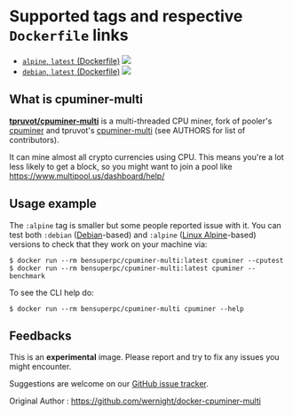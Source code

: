 Supported tags and respective `Dockerfile` links
================================================

  * [`alpine`, `latest` (Dockerfile)](https://github.com/bensuperpc/docker-cpuminer-multi/blob/master/alpine/Dockerfile) [![](https://images.microbadger.com/badges/image/bensuperpc/docker-cpuminer-multi.svg)](https://microbadger.com/images/bensuperpc/docker-cpuminer-multi "Get your own image badge on microbadger.com")
  * [`debian`, `latest` (Dockerfile)](https://github.com/bensuperpc/docker-cpuminer-multi/blob/master/debian/Dockerfile) [![](https://images.microbadger.com/badges/image/bensuperpc/docker-cpuminer-multi.svg)](https://microbadger.com/images/bensuperpc/docker-cpuminer-multi "Get your own image badge on microbadger.com")


What is cpuminer-multi
----------------------

[**tpruvot/cpuminer-multi**](https://github.com/tpruvot/cpuminer-multi) is a multi-threaded CPU miner, fork of pooler's [cpuminer](https://github.com/pooler) and tpruvot's [cpuminer-multi](https://github.com/wernight/docker-cpuminer-multi)  (see AUTHORS for list of contributors).

It can mine almost all crypto currencies using CPU. This means you're a lot less likely to get a block, so
you might want to join a pool like https://www.multipool.us/dashboard/help/


Usage example
-------------
The `:alpine` tag is smaller but some people reported issue with it.
You can test both `:debian` ([Debian](https://hub.docker.com/_/debian)-based)
and `:alpine` ([Linux Alpine](https://hub.docker.com/_/alpine)-based) versions
to check that they work on your machine via:

    $ docker run --rm bensuperpc/cpuminer-multi:latest cpuminer --cputest
    $ docker run --rm bensuperpc/cpuminer-multi:latest cpuminer --benchmark

To see the CLI help do:

    $ docker run --rm bensuperpc/cpuminer-multi cpuminer --help


Feedbacks
---------

This is an **experimental** image. Please report and try to fix any issues you might encounter.

Suggestions are welcome on our [GitHub issue tracker](https://github.com/bensuperpc/docker-cpuminer-multi/issues).

Original Author : https://github.com/wernight/docker-cpuminer-multi
